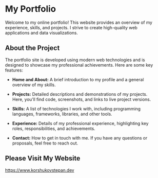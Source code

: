 # My Portfolio

Welcome to my online portfolio! This website provides an overview of my experience, skills, and projects. I strive to create high-quality web applications and data visualizations.

## About the Project

The portfolio site is developed using modern web technologies and is designed to showcase my professional achievements. Here are some key features:

- **Home and About:** A brief introduction to my profile and a general overview of my skills.

- **Projects:** Detailed descriptions and demonstrations of my projects. Here, you'll find code, screenshots, and links to live project versions.

- **Skills:** A list of technologies I work with, including programming languages, frameworks, libraries, and other tools.

- **Experience:** Details of my professional experience, highlighting key roles, responsibilities, and achievements.

- **Contact:** How to get in touch with me. If you have any questions or proposals, feel free to reach out.

## Please Visit My Website

https://www.korshukovstepan.dev
